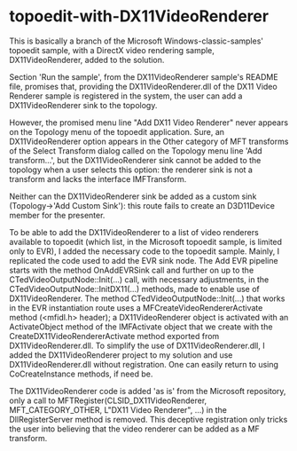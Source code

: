 # topoedit-with-DX11VideoRenderer
This is basically a branch of the Microsoft Windows-classic-samples' topoedit sample,
with a DirectX video rendering sample, DX11VideoRenderer, added to the solution.

Section 'Run the sample', from the DX11VideoRenderer sample's README file, promises 
that, providing the DX11VideoRenderer.dll of the DX11 Video Renderer sample is 
registered in the system, the user can add a DX11VideoRenderer sink to the topology.

However, the promised menu line "Add DX11 Video Renderer" never appears on the 
Topology menu of the topoedit application. Sure, an DX11VideoRenderer option appears 
in the Other category of MFT transforms of the Select Transform dialog called on the 
Topology menu line 'Add transform...', but the DX11VideoRenderer sink cannot be 
added to the topology when a user selects this option: the renderer sink is not 
a transform and lacks the interface IMFTransform.

Neither can the DX11VideoRenderer sink be added as a custom sink (Topology->'Add 
Custom Sink'): this route fails to create an D3D11Device member for the presenter.

To be able to add the DX11VideoRenderer to a list of video renderers available to 
topoedit (which list, in the Microsoft topoedit sample, is limited only to EVR), 
I added the necessary code to the topoedit sample. Mainly, I replicated the code 
used to add the EVR sink node. The Add EVR pipeline starts with the method 
OnAddEVRSink call and further on up to the CTedVideoOutputNode::Init(...) call, 
with necessary adjustments, in the CTedVideoOutputNode::InitDX11(...) methods, made 
to enable use of DX11VideoRenderer. The method CTedVideoOutputNode::Init(...) that 
works in the EVR instantiation route uses a MFCreateVideoRendererActivate method 
(<mfidl.h> header); a DX11VideoRenderer object is activated with an ActivateObject 
method of the IMFActivate object that we create with the 
CreateDX11VideoRendererActivate method exported from DX11VideoRenderer.dll. 
To simplify the use of DX11VideoRenderer.dll, I added the DX11VideoRenderer project 
to my solution and use DX11VideoRenderer.dll without registration. One can easily 
return to using CoCreateInstance methods, if need be.

The DX11VideoRenderer code is added 'as is' from the Microsoft repository, 
only a call to 
MFTRegister(CLSID_DX11VideoRenderer, MFT_CATEGORY_OTHER, L"DX11 Video Renderer", ...) 
in the DllRegisterServer method is removed. This deceptive registration only tricks 
the user into believing that the video renderer can be added as a MF transform.

